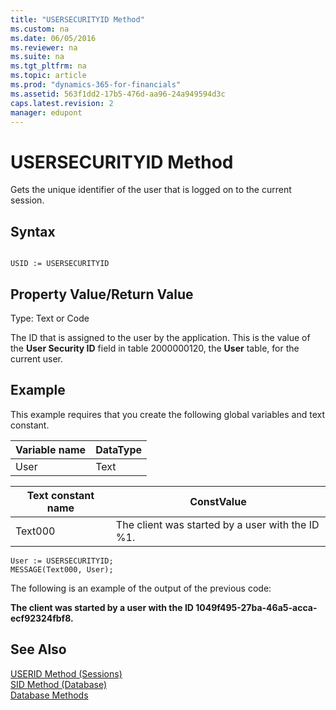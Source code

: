 ```yaml
---
title: "USERSECURITYID Method"
ms.custom: na
ms.date: 06/05/2016
ms.reviewer: na
ms.suite: na
ms.tgt_pltfrm: na
ms.topic: article
ms.prod: "dynamics-365-for-financials"
ms.assetid: 563f1dd2-17b5-476d-aa96-24a949594d3c
caps.latest.revision: 2
manager: edupont
---
```

# USERSECURITYID Method
Gets the unique identifier of the user that is logged on to the current session.  
  
## Syntax  
  
```  
  
USID := USERSECURITYID  
```  
  
## Property Value/Return Value  
 Type: Text or Code  
  
 The ID that is assigned to the user by the application. This is the value of the **User Security ID** field in table 2000000120, the **User** table, for the current user.  
  
## Example  
 This example requires that you create the following global variables and text constant.  
  
|Variable name|DataType|  
|-------------------|--------------|  
|User|Text|  
  
|Text constant name|ConstValue|  
|------------------------|----------------|  
|Text000|The client was started by a user with the ID %1.|  
  
```  
User := USERSECURITYID;  
MESSAGE(Text000, User);  
```  
  
 The following is an example of the output of the previous code:  
  
 **The client was started by a user with the ID 1049f495-27ba-46a5-acca-ecf92324fbf8.**  
  
## See Also  
 [USERID Method \(Sessions\)](devenv-USERID-Method-Sessions.md)   
 [SID Method \(Database\)](devenv-SID-Method-Database.md)   
 [Database Methods](devenv-database-methods.md)